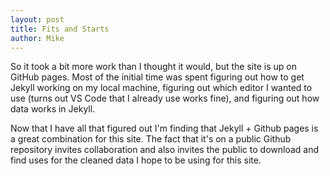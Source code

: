 ```yaml
---
layout: post
title: Fits and Starts
author: Mike
---
```


So it took a bit more work than I thought it would, but the site is up on GitHub pages. Most of the initial time was spent figuring out how to get Jekyll working on my local machine, figuring out which editor I wanted to use (turns out VS Code that I already use works fine), and figuring out how data works in Jekyll. 

Now that I have all that figured out I'm finding that Jekyll + Github pages is a great combination for this site. The fact that it's on a public Github repository invites collaboration and also invites the public to download and find uses for the cleaned data I hope to be using for this site.